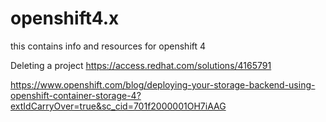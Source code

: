 # openshift4.x
this contains info and resources for openshift 4

Deleting a project https://access.redhat.com/solutions/4165791


https://www.openshift.com/blog/deploying-your-storage-backend-using-openshift-container-storage-4?extIdCarryOver=true&sc_cid=701f2000001OH7iAAG

